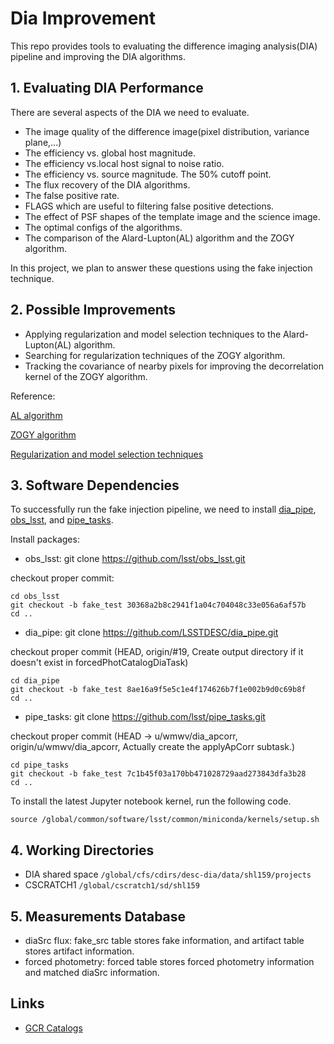 # Dia Improvement

This repo provides tools to evaluating the difference imaging analysis(DIA) pipeline and improving the DIA algorithms.

## 1. Evaluating DIA Performance

There are several aspects of the DIA we need to evaluate.
- The image quality of the difference image(pixel distribution, variance plane,...)
- The efficiency vs. global host magnitude.
- The efficiency vs.local host signal to noise ratio.
- The efficiency vs. source magnitude. The 50% cutoff point.
- The flux recovery of the DIA algorithms.
- The false positive rate.
- FLAGS which are useful to filtering false positive detections.
- The effect of PSF shapes of the template image and the science image.
- The optimal configs of the algorithms.
- The comparison of the Alard-Lupton(AL) algorithm and the ZOGY algorithm.

In this project, we plan to answer these questions using the fake injection technique.


## 2. Possible Improvements

- Applying regularization and model selection techniques to the Alard-Lupton(AL) algorithm.
- Searching for regularization techniques of the ZOGY algorithm.
- Tracking the covariance of nearby pixels for improving the decorrelation kernel of the ZOGY algorithm.

Reference:

[AL algorithm](https://arxiv.org/abs/astro-ph/9712287)

[ZOGY algorithm](https://arxiv.org/abs/1601.02655)

[Regularization and model selection techniques](https://arxiv.org/pdf/1512.04655.pdf)

## 3. Software Dependencies

To successfully run the fake injection pipeline, we need to install [dia_pipe](https://github.com/LSSTDESC/dia_pipe), [obs_lsst](https://github.com/lsst/obs_lsst), and [pipe_tasks](https://github.com/lsst/pipe_tasks).

Install packages:

- obs_lsst: git clone https://github.com/lsst/obs_lsst.git

checkout proper commit:
```
cd obs_lsst
git checkout -b fake_test 30368a2b8c2941f1a04c704048c33e056a6af57b
cd ..
```

- dia_pipe: git clone https://github.com/LSSTDESC/dia_pipe.git

checkout proper commit (HEAD, origin/#19, Create output directory if it doesn't exist in forcedPhotCatalogDiaTask)
```
cd dia_pipe
git checkout -b fake_test 8ae16a9f5e5c1e4f174626b7f1e002b9d0c69b8f
cd ..
```

- pipe_tasks: git clone https://github.com/lsst/pipe_tasks.git

checkout proper commit (HEAD -> u/wmwv/dia_apcorr, origin/u/wmwv/dia_apcorr, Actually create the applyApCorr subtask.)
```
cd pipe_tasks
git checkout -b fake_test 7c1b45f03a170bb471028729aad273843dfa3b28
cd ..
```

 To install the latest Jupyter notebook kernel, run the following code.
 
 `source /global/common/software/lsst/common/miniconda/kernels/setup.sh`

## 4. Working Directories

- DIA shared space `/global/cfs/cdirs/desc-dia/data/shl159/projects`
- CSCRATCH1 `/global/cscratch1/sd/shl159`

## 5. Measurements Database
- diaSrc flux: fake_src table stores fake information, and artifact table stores artifact information.
- forced photometry: forced table stores forced photometry information and matched diaSrc information.

## Links

- [GCR Catalogs](https://github.com/LSSTDESC/gcr-catalogs)
